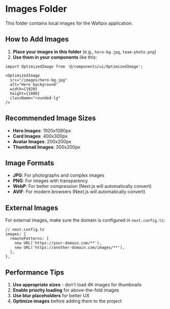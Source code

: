 # Images Folder

This folder contains local images for the Wafipix application.

## How to Add Images

1. **Place your images in this folder** (e.g., `hero-bg.jpg`, `team-photo.png`)
2. **Use them in your components** like this:

```tsx
import OptimizedImage from '@/components/ui/OptimizedImage';

<OptimizedImage
  src="/images/hero-bg.jpg"
  alt="Hero background"
  width={1920}
  height={1080}
  className="rounded-lg"
/>
```

## Recommended Image Sizes

- **Hero Images**: 1920x1080px
- **Card Images**: 400x300px
- **Avatar Images**: 200x200px
- **Thumbnail Images**: 300x200px

## Image Formats

- **JPG**: For photographs and complex images
- **PNG**: For images with transparency
- **WebP**: For better compression (Next.js will automatically convert)
- **AVIF**: For modern browsers (Next.js will automatically convert)

## External Images

For external images, make sure the domain is configured in `next.config.ts`:

```tsx
// next.config.ts
images: {
  remotePatterns: [
    new URL('https://your-domain.com/**'),
    new URL('https://another-domain.com/images/**'),
  ],
},
```

## Performance Tips

1. **Use appropriate sizes** - don't load 4K images for thumbnails
2. **Enable priority loading** for above-the-fold images
3. **Use blur placeholders** for better UX
4. **Optimize images** before adding them to the project 